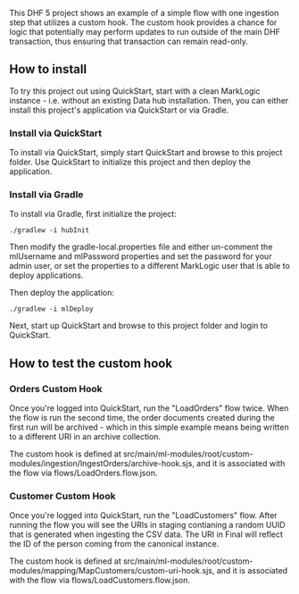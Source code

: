 This DHF 5 project shows an example of a simple flow with one ingestion step that utilizes a custom hook. The custom 
hook provides a chance for logic that potentially may perform updates to run outside of the main DHF transaction, thus
ensuring that transaction can remain read-only. 

## How to install

To try this project out using QuickStart, start with a clean MarkLogic instance - i.e. without an existing Data hub installation.
Then, you can either install this project's application via QuickStart or via Gradle.

### Install via QuickStart

To install via QuickStart, simply start QuickStart and browse to this project folder. Use QuickStart to initialize
this project and then deploy the application.

### Install via Gradle

To install via Gradle, first initialize the project:

    ./gradlew -i hubInit
    
Then modify the gradle-local.properties file and either un-comment the mlUsername and mlPassword properties and set the
password for your admin user, or set the properties to a different MarkLogic user that is able to deploy applications. 

Then deploy the application:

    ./gradlew -i mlDeploy

Next, start up QuickStart and browse to this project folder and login to QuickStart. 

## How to test the custom hook

### Orders Custom Hook

Once you're logged into QuickStart, run the "LoadOrders" flow twice. When the flow is run the second time, the order documents 
created during the first run will be archived - which in this simple example means being written to a different URI in 
an archive collection.

The custom hook is defined at src/main/ml-modules/root/custom-modules/ingestion/IngestOrders/archive-hook.sjs, and it 
is associated with the flow via flows/LoadOrders.flow.json.

### Customer Custom Hook

Once you're logged into QuickStart, run the "LoadCustomers" flow. After running the flow you will see the URIs in staging contianing a random UUID that is generated when ingesting the CSV data. The URI in Final will reflect the ID of the person coming from the canonical instance. 

The custom hook is defined at src/main/ml-modules/root/custom-modules/mapping/MapCustomers/custom-uri-hook.sjs, and it is associated with the flow via flows/LoadCustomers.flow.json.
